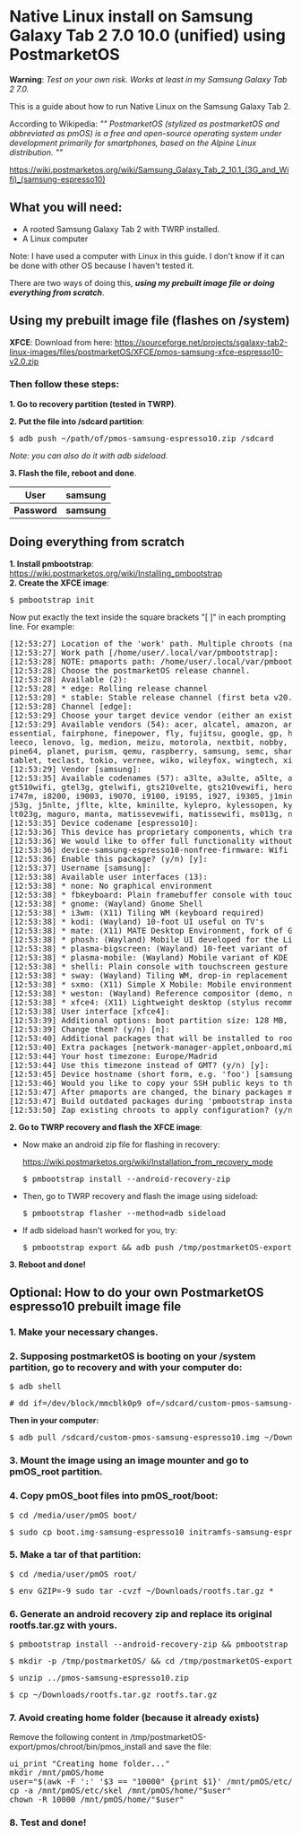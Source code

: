 # Native Linux install on Samsung Galaxy Tab 2 7.0 10.0 (unified) using PostmarketOS

**Warning**: _Test on your own risk. Works at least in my Samsung Galaxy Tab 2 7.0._

This is a guide about how to run Native Linux on the Samsung Galaxy Tab 2.

According to Wikipedia:
*"" PostmarketOS (stylized as postmarketOS and abbreviated as pmOS) is a free and open-source operating system under development primarily for smartphones, based on the Alpine Linux distribution. ""*

https://wiki.postmarketos.org/wiki/Samsung_Galaxy_Tab_2_10.1_(3G_and_Wifi)_(samsung-espresso10)

## What you will need:

- A rooted Samsung Galaxy Tab 2 with TWRP installed.
- A Linux computer

Note: I have used a computer with Linux in this guide. I don't know if it can be done with other OS because I haven't tested it.

There are two ways of doing this, ***using my prebuilt image file or doing everything from scratch***.

## Using my prebuilt image file (flashes on /system)

**XFCE**: Download from here:   https://sourceforge.net/projects/sgalaxy-tab2-linux-images/files/postmarketOS/XFCE/pmos-samsung-xfce-espresso10-v2.0.zip

### Then follow these steps:

**1. Go to recovery partition (tested in TWRP)**.

**2. Put the file into /sdcard partition**:

<pre>$ adb push ~/path/of/pmos-samsung-espresso10.zip /sdcard</pre>

*Note: you can also do it with adb sideload.*

**3. Flash the file, reboot and done**.

| **User**     | **samsung** |
|----------|---------|
| **Password** | **samsung** |

##  Doing everything from scratch

**1. Install pmbootstrap**: https://wiki.postmarketos.org/wiki/Installing_pmbootstrap<br/>
**2. Create the XFCE image**:

<pre>$ pmbootstrap init</pre>

Now put exactly the text inside the square brackets "[ ]" in each prompting line. For example:

<pre>[12:53:27] Location of the 'work' path. Multiple chroots (native, device arch, device rootfs) will be created in there.
[12:53:27] Work path [/home/user/.local/var/pmbootstrap]: 
[12:53:28] NOTE: pmaports path: /home/user/.local/var/pmbootstrap/cache_git/pmaports
[12:53:28] Choose the postmarketOS release channel.
[12:53:28] Available (2):
[12:53:28] * edge: Rolling release channel
[12:53:28] * stable: Stable release channel (first beta v20.05, does not have many devices yet)
[12:53:28] Channel [edge]: 
[12:53:29] Choose your target device vendor (either an existing one, or a new one for porting).
[12:53:29] Available vendors (54): acer, alcatel, amazon, arrow, asus, bq, chuwi, cubietech,
essential, fairphone, finepower, fly, fujitsu, google, gp, hisense, htc, huawei, infocus, jolla,
leeco, lenovo, lg, medion, meizu, motorola, nextbit, nobby, nokia, oneplus, oppo, ouya,
pine64, planet, purism, qemu, raspberry, samsung, semc, sharp, sony, surftab, t2m,
tablet, teclast, tokio, vernee, wiko, wileyfox, wingtech, xiaomi, yu, zte, zuk
[12:53:29] Vendor [samsung]: 
[12:53:35] Available codenames (57): a3lte, a3ulte, a5lte, a5ulte, a5y17lte, apexq, ariesve, baffinlite, chagallwifi, codina, crespo, espresso10, expressatt, golden, 
gt510wifi, gtel3g, gtelwifi, gts210velte, gts210vewifi, hero2lte, herolte,
i747m, i8200, i9003, i9070, i9100, i9195, i927, i9305, j1mini3g, j3nxlte, 
j53g, j5nlte, jflte, klte, kminilte, kylepro, kylessopen, kylevess, lt01wifi,
lt023g, maguro, manta, matissevewifi, matissewifi, ms013g, n5110, n7100, nevisp, p4wifi, royss, s3ve3g, s6500d, serranodsdd, serranovelte, skomer, zanin
[12:53:35] Device codename [espresso10]: 
[12:53:36] This device has proprietary components, which trade some of your freedom with making more peripherals work.
[12:53:36] We would like to offer full functionality without hurting your freedom, but this is currently not possible for your device.
[12:53:36] device-samsung-espresso10-nonfree-firmware: Wifi firmware
[12:53:36] Enable this package? (y/n) [y]: 
[12:53:37] Username [samsung]: 
[12:53:38] Available user interfaces (13): 
[12:53:38] * none: No graphical environment
[12:53:38] * fbkeyboard: Plain framebuffer console with touchscreen keyboard support
[12:53:38] * gnome: (Wayland) Gnome Shell
[12:53:38] * i3wm: (X11) Tiling WM (keyboard required)
[12:53:38] * kodi: (Wayland) 10-foot UI useful on TV's
[12:53:38] * mate: (X11) MATE Desktop Environment, fork of GNOME2 (stylus recommended)
[12:53:38] * phosh: (Wayland) Mobile UI developed for the Librem 5 (works only with numeric passwords!)
[12:53:38] * plasma-bigscreen: (Wayland) 10-feet variant of Plasma, made for big screen TVs
[12:53:38] * plasma-mobile: (Wayland) Mobile variant of KDE Plasma (does not run without hardware acceleration, allows only numeric passwords!)
[12:53:38] * shelli: Plain console with touchscreen gesture support
[12:53:38] * sway: (Wayland) Tiling WM, drop-in replacement for i3wm (DOES NOT RUN WITHOUT HW ACCELERATION!)
[12:53:38] * sxmo: (X11) Simple X Mobile: Mobile environment based on simple & suckless software (best compatibility on pinephone)
[12:53:38] * weston: (Wayland) Reference compositor (demo, not a phone interface)
[12:53:38] * xfce4: (X11) Lightweight desktop (stylus recommended)
[12:53:38] User interface [xfce4]: 
[12:53:39] Additional options: boot partition size: 128 MB, parallel jobs: 5, ccache per arch: 5G
[12:53:39] Change them? (y/n) [n]: 
[12:53:40] Additional packages that will be installed to rootfs. Specify them in a comma separated list (e.g.: vim,file) or "none"
[12:53:40] Extra packages [network-manager-applet,onboard,midori,gimp,abiword,gnumeric,baobab,nano,gnome-keyring]: 
[12:53:44] Your host timezone: Europe/Madrid
[12:53:44] Use this timezone instead of GMT? (y/n) [y]: 
[12:53:45] Device hostname (short form, e.g. 'foo') [samsung-espresso10]: 
[12:53:46] Would you like to copy your SSH public keys to the device? (y/n) [n]: 
[12:53:47] After pmaports are changed, the binary packages may be outdated. If you want to install postmarketOS without changes, reply 'n' for a faster installation.
[12:53:47] Build outdated packages during 'pmbootstrap install'? (y/n) [y]: 
[12:53:50] Zap existing chroots to apply configuration? (y/n) [y]: 
</pre>

**2. Go to TWRP recovery and flash the XFCE image**:

- Now make an android zip file for flashing in recovery:

	https://wiki.postmarketos.org/wiki/Installation_from_recovery_mode

	<pre>$ pmbootstrap install --android-recovery-zip </pre>

- Then, go to TWRP recovery and flash the image using sideload:

	<pre>$ pmbootstrap flasher --method=adb sideload</pre>

- If adb sideload hasn't worked for you, try:

	<pre>$ pmbootstrap export && adb push /tmp/postmarketOS-export/pmos-samsung-espresso10.zip /sdcard</pre>

**3. Reboot and done!**


##  Optional: How to do your own PostmarketOS espresso10 prebuilt image file

### 1. Make your necessary changes.

### 2. Supposing postmarketOS is booting on your /system partition, go to recovery and with your computer do:

<pre>$ adb shell </pre>
<pre># dd if=/dev/block/mmcblk0p9 of=/sdcard/custom-pmos-samsung-espresso10.img</pre>

**Then in your computer:**

<pre>$ adb pull /sdcard/custom-pmos-samsung-espresso10.img ~/Downloads/</pre>

### 3. Mount the image using an image mounter and go to pmOS_root partition.

### 4. Copy pmOS_boot files into pmOS_root/boot:

<pre>$ cd /media/user/pmOS_boot/</pre>
<pre>$ sudo cp boot.img-samsung-espresso10 initramfs-samsung-espresso10 initramfs-samsung-espresso10-extra vmlinuz-samsung-espresso10 /media/user/pmOS_root/boot/</pre>

### 5. Make a tar of that partition:

<pre>$ cd /media/user/pmOS_root/</pre>
<pre>$ env GZIP=-9 sudo tar -cvzf ~/Downloads/rootfs.tar.gz *</pre>

### 6. Generate an android recovery zip and replace its original rootfs.tar.gz with yours.

<pre>$ pmbootstrap install --android-recovery-zip && pmbootstrap export</pre>
<pre>$ mkdir -p /tmp/postmarketOS/ && cd /tmp/postmarketOS-export/pmos/</pre>
<pre>$ unzip ../pmos-samsung-espresso10.zip</pre>
<pre>$ cp ~/Downloads/rootfs.tar.gz rootfs.tar.gz</pre>

### 7. Avoid creating home folder (because it already exists)

Remove the following content in /tmp/postmarketOS-export/pmos/chroot/bin/pmos_install and save the file:
<pre>ui_print "Creating home folder..."
mkdir /mnt/pmOS/home
user="$(awk -F ':' '$3 == "10000" {print $1}' /mnt/pmOS/etc/passwd)"
cp -a /mnt/pmOS/etc/skel /mnt/pmOS/home/"$user"
chown -R 10000 /mnt/pmOS/home/"$user"</pre>

### 8. Test and done!
